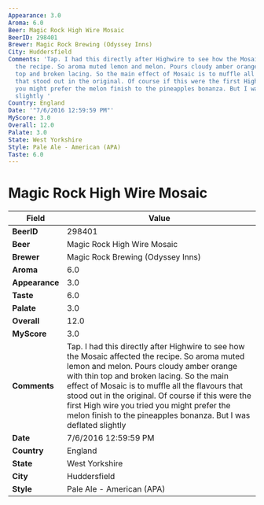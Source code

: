 ```yaml
---
Appearance: 3.0
Aroma: 6.0
Beer: Magic Rock High Wire Mosaic
BeerID: 298401
Brewer: Magic Rock Brewing (Odyssey Inns)
City: Huddersfield
Comments: 'Tap. I had this directly after Highwire to see how the Mosaic affected
  the recipe. So aroma muted lemon and melon. Pours cloudy amber orange with thin
  top and broken lacing. So the main effect of Mosaic is to muffle all the flavours
  that stood out in the original. Of course if this were the first High wire you tried
  you might prefer the melon finish to the pineapples bonanza. But I was deflated
  slightly '
Country: England
Date: '"7/6/2016 12:59:59 PM"'
MyScore: 3.0
Overall: 12.0
Palate: 3.0
State: West Yorkshire
Style: Pale Ale - American (APA)
Taste: 6.0
---
```


# Magic Rock High Wire Mosaic

| Field         | Value |
|---------------|-------|
| **BeerID** | 298401 |
| **Beer** | Magic Rock High Wire Mosaic |
| **Brewer** | Magic Rock Brewing (Odyssey Inns) |
| **Aroma** | 6.0 |
| **Appearance** | 3.0 |
| **Taste** | 6.0 |
| **Palate** | 3.0 |
| **Overall** | 12.0 |
| **MyScore** | 3.0 |
| **Comments** | Tap. I had this directly after Highwire to see how the Mosaic affected the recipe. So aroma muted lemon and melon. Pours cloudy amber orange with thin top and broken lacing. So the main effect of Mosaic is to muffle all the flavours that stood out in the original. Of course if this were the first High wire you tried you might prefer the melon finish to the pineapples bonanza. But I was deflated slightly  |
| **Date** | 7/6/2016 12:59:59 PM |
| **Country** | England |
| **State** | West Yorkshire |
| **City** | Huddersfield |
| **Style** | Pale Ale - American (APA) |
